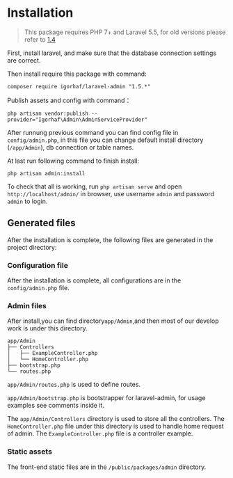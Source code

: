 # Installation

> This package requires PHP 7+ and Laravel 5.5, for old versions please refer to [1.4](http://laravel-admin.org/docs/v1.4/#/)

First, install laravel, and make sure that the database connection settings are correct.

Then install require this package with command:
```
composer require igorhaf/laravel-admin "1.5.*"
```

Publish assets and config with command：
```
php artisan vendor:publish --provider="Igorhaf\Admin\AdminServiceProvider"
```

After runnung previous command you can find config file in `config/admin.php`, in this file you can change default install directory (```/app/Admin```), db connection or table names.

At last run following command to finish install:
```
php artisan admin:install
```

To check that all is working, run `php artisan serve` and open `http://localhost/admin/` in browser, use username `admin` and password `admin` to login.

## Generated files

After the installation is complete, the following files are generated in the project directory:

### Configuration file

After the installation is complete, all configurations are in the `config/admin.php` file.

### Admin files

After install,you can find directory`app/Admin`,and then most of our develop work is under this directory.

```
app/Admin
├── Controllers
│   ├── ExampleController.php
│   └── HomeController.php
├── bootstrap.php
└── routes.php
```

`app/Admin/routes.php` is used to define routes.

`app/Admin/bootstrap.php` is bootstrapper for laravel-admin, for usage examples see comments inside it.

The `app/Admin/Controllers` directory is used to store all the controllers.
The `HomeController.php` file under this directory is used to handle home request of admin.
The `ExampleController.php` file is a controller example.

### Static assets

The front-end static files are in the `/public/packages/admin` directory.
